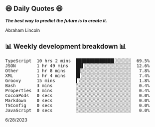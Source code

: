 ## 😄 Daily Quotes 😄

_**The best way to predict the future is to create it.**_

Abraham Lincoln



## 📊 Weekly development breakdown 📊

<pre>TypeScript  10 hrs 2 mins  ██████████████▌░░░░░░  69.5%
JSON        1 hr 49 mins   ██▋░░░░░░░░░░░░░░░░░░  12.6%
Other       1 hr 8 mins    █▋░░░░░░░░░░░░░░░░░░░   7.8%
XML         1 hr 4 mins    █▌░░░░░░░░░░░░░░░░░░░   7.4%
Groovy      15 mins        ▍░░░░░░░░░░░░░░░░░░░░   1.8%
Bash        3 mins         ░░░░░░░░░░░░░░░░░░░░░   0.4%
Properties  3 mins         ░░░░░░░░░░░░░░░░░░░░░   0.4%
CocoaPods   0 secs         ░░░░░░░░░░░░░░░░░░░░░   0.0%
Markdown    0 secs         ░░░░░░░░░░░░░░░░░░░░░   0.0%
TSConfig    0 secs         ░░░░░░░░░░░░░░░░░░░░░   0.0%
JavaScript  0 secs         ░░░░░░░░░░░░░░░░░░░░░   0.0%</pre>

6/28/2023